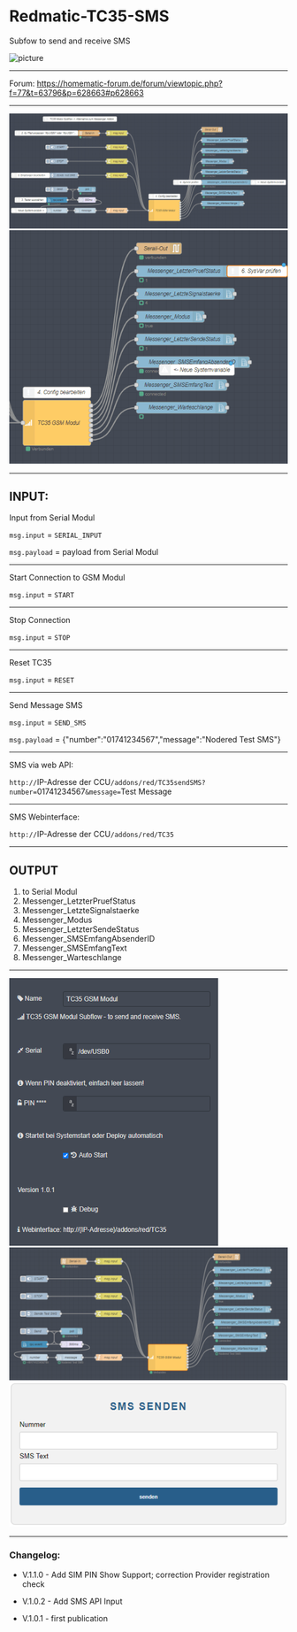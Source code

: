 # Redmatic-TC35-SMS
Subfow to send and receive SMS

![picture](https://cdn.shopify.com/s/files/1/1978/9859/products/img_3048_compact.jpg)

---

Forum: https://homematic-forum.de/forum/viewtopic.php?f=77&t=63796&p=628663#p628663

---

![picture](https://raw.githubusercontent.com/Matten-Matten/Redmatic-TC35-SMS/main/gifs/Modul%20Start.gif)
![picture](https://raw.githubusercontent.com/Matten-Matten/Redmatic-TC35-SMS/main/gifs/sms%20empfangen.gif)

---
## INPUT:

Input from Serial Modul

`msg.input` = `SERIAL_INPUT`

`msg.payload` = payload from Serial Modul

---
Start Connection to GSM Modul

`msg.input` = `START`

---
Stop Connection

`msg.input` = `STOP`

---
Reset TC35

`msg.input` = `RESET`

---
Send Message SMS

`msg.input` = `SEND_SMS`

`msg.payload` = {"number":"01741234567","message":"Nodered Test SMS"}

---
SMS via web API:

`http://`IP-Adresse der CCU`/addons/red/TC35sendSMS?number=`01741234567`&message=`Test Message

---
SMS Webinterface:

`http://`IP-Adresse der CCU`/addons/red/TC35`

---
## OUTPUT

 1. to Serial Modul
 2. Messenger_LetzterPruefStatus
 3. Messenger_LetzteSignalstaerke
 4. Messenger_Modus
 5. Messenger_LetzterSendeStatus
 6. Messenger_SMSEmfangAbsenderID
 7. Messenger_SMSEmfangText
 8. Messenger_Warteschlange

---

![picture](https://raw.githubusercontent.com/Matten-Matten/Redmatic-TC35-SMS/main/TC35%20GSM%20Modul%20Properties%20only.png)
![picture](https://raw.githubusercontent.com/Matten-Matten/Redmatic-TC35-SMS/main/TC35%20GSM%20Modul%201.png)
![picture](https://raw.githubusercontent.com/Matten-Matten/Redmatic-TC35-SMS/main/TC35%20GSM%20Modul-Webif.png)

---

### Changelog:

- V.1.1.0 - Add SIM PIN Show Support; correction Provider registration check

- V.1.0.2 - Add SMS API Input

- V.1.0.1 - first publication
